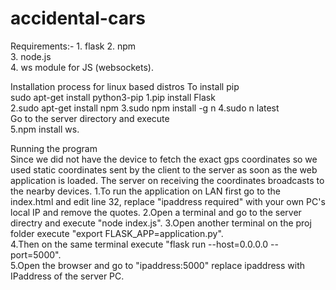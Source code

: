 # accidental-cars
Requirements:-
    1. flask
    2. npm     
    3. node.js    
    4. ws module for JS (websockets).

Installation process for linux based distros
    To install pip       
        sudo apt-get install python3-pip
    1.pip install Flask       
    2.sudo apt-get install npm 
    3.sudo npm install -g n
    4.sudo n latest    
      Go to the server directory and execute  
    5.npm install ws.
        
Running the program        
Since we did not have the device to fetch the exact gps coordinates so we used static coordinates sent by the client to the server as soon as the web application is loaded. The server on receiving the coordinates broadcasts to the nearby devices.
    1.To run the application on LAN first go to the index.html and edit line 32, replace "ipaddress required" with your own PC's local IP and remove the quotes.
    2.Open a terminal and go to the server directry and execute "node index.js".
    3.Open another terminal on the proj folder execute "export FLASK_APP=application.py".    
    4.Then on the same terminal execute "flask run --host=0.0.0.0 --port=5000".    
    5.Open the browser and go to "ipaddress:5000" replace ipaddress with IPaddress of the server PC.
